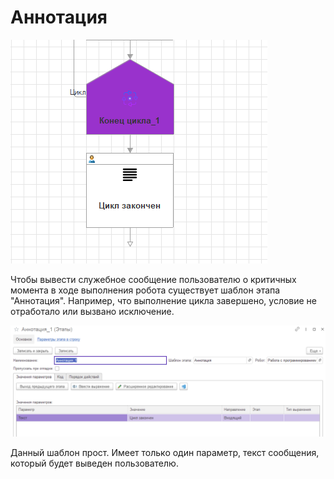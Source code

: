 # Аннотация

![](<../../../.gitbook/assets/Аннотация - пример.png>)

Чтобы вывести служебное сообщение пользователю о критичных момента в ходе выполнения робота существует шаблон этапа "Аннотация". Например, что выполнение цикла завершено, условие не отработало или вызвано исключение.

![](../../../.gitbook/assets/Аннотация.png)

Данный шаблон прост. Имеет только один параметр, текст сообщения, который будет выведен пользователю.
